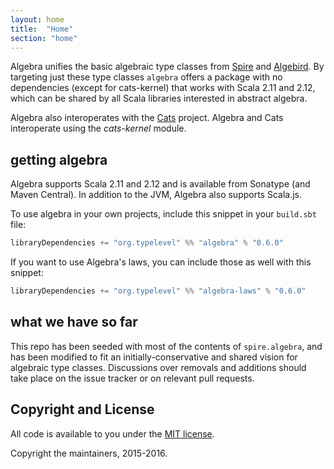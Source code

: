 ```yaml
---
layout: home
title:  "Home"
section: "home"
---
```


Algebra unifies the basic algebraic type classes from [Spire](http://github.com/non/spire) and [Algebird](http://github.com/twitter/algebird). By targeting just these type classes `algebra` offers a package with no dependencies (except for cats-kernel) that works with Scala 2.11 and 2.12, which can be shared by all Scala libraries interested in abstract algebra.

Algebra also interoperates with the [Cats](http://github.com/typelevel/cats) project. Algebra and Cats interoperate using the *cats-kernel* module.

## getting algebra

Algebra supports Scala 2.11 and 2.12 and is available from Sonatype (and Maven Central). In addition to the JVM, Algebra also supports Scala.js.

To use algebra in your own projects, include this snippet in your `build.sbt` file:

```scala
libraryDependencies += "org.typelevel" %% "algebra" % "0.6.0"
```

If you want to use Algebra's laws, you can include those as well with this snippet:

```scala
libraryDependencies += "org.typelevel" %% "algebra-laws" % "0.6.0"
```

## what we have so far

This repo has been seeded with most of the contents of `spire.algebra`, and has been modified to fit an initially-conservative and shared vision for algebraic type classes.  Discussions over removals and additions should take place on the issue tracker or on relevant pull requests.

## Copyright and License

All code is available to you under the [MIT license](http://opensource.org/licenses/mit-license.php).

Copyright the maintainers, 2015-2016.
